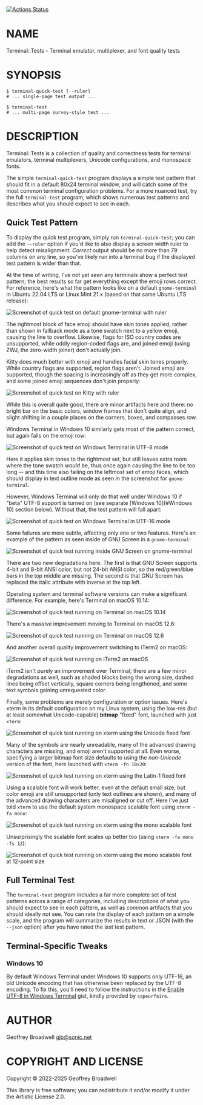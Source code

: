 [![Actions Status](https://github.com/japhb/Terminal-Tests/actions/workflows/test.yml/badge.svg)](https://github.com/japhb/Terminal-Tests/actions)

NAME
====

Terminal::Tests - Terminal emulator, multiplexer, and font quality tests

SYNOPSIS
========

```shell
$ terminal-quick-test [--ruler]
# ... single-page test output ...

$ terminal-test
# ... multi-page survey-style test ...
```

DESCRIPTION
===========

Terminal::Tests is a collection of quality and correctness tests for terminal emulators, terminal multiplexers, Unicode configurations, and monospace fonts.

The simple `terminal-quick-test` program displays a simple test pattern that should fit in a default 80x24 terminal window, and will catch some of the most common terminal configuration problems. For a more nuanced test, try the full `terminal-test` program, which shows numerous test patterns and describes what you should expect to see in each.

Quick Test Pattern
------------------

To display the quick test program, simply run `terminal-quick-test`; you can add the `--ruler` option if you'd like to also display a screen width ruler to help detect misalignment. *Correct* output should be no more than 79 columns on any line, so you've likely run into a terminal bug if the displayed test pattern is wider than that.

At the time of writing, I've not yet seen any terminals show a perfect test pattern; the best results so far get everything except the emoji rows correct. For reference, here's what the pattern looks like on a default `gnome-terminal` in Ubuntu 22.04 LTS or Linux Mint 21.x (based on that same Ubuntu LTS release):

![Screenshot of quick test on default gnome-terminal with ruler](docs/images/quick-test-gnome-terminal-ruler.png)

The rightmost block of face emoji should have skin tones applied, rather than shown in fallback mode as a tone swatch next to a yellow emoji, causing the line to overflow. Likewise, flags for ISO country codes are unsupported, while oddly region-coded flags are, and joined emoji (using ZWJ, the zero-width joiner) don't actually join.

Kitty does much better with emoji and handles facial skin tones properly. While country flags are supported, region flags aren't. Joined emoji are supported, though the spacing is increasingly off as they get more complex, and some joined emoji sequences don't join properly:

![Screenshot of quick test on Kitty with ruler](docs/images/quick-test-kitty-ruler.png)

While this is overall quite good, there are minor artifacts here and there: no bright bar on the basic colors, window frames that don't quite align, and slight shifting in a couple places on the corners, boxes, and compasses row.

Windows Terminal in Windows 10 similarly gets most of the pattern correct, but again fails on the emoji row:

![Screenshot of quick test on Windows Terminal in UTF-8 mode](docs/images/quick-test-windows-terminal-utf8.png)

Here it applies skin tones to the rightmost set, but still leaves extra room where the tone swatch *would* be, thus once again causing the line to be too long -- and this time also failing on the leftmost set of emoji faces, which should display in text outline mode as seen in the screenshot for `gnome-terminal`.

However, Windows Terminal will only do that well under Windows 10 if "beta" UTF-8 support is turned on (see separate [Windows 10](#Windows 10) section below). Without that, the test pattern will fall apart:

![Screenshot of quick test on Windows Terminal in UTF-16 mode](docs/images/quick-test-windows-terminal-default.png)

Some failures are more subtle, affecting only one or two features. Here's an example of the pattern as seen inside of GNU Screen in a `gnome-terminal`:

![Screenshot of quick test running inside GNU Screen on gnome-terminal](docs/images/quick-test-gnome-terminal-gnu-screen-ruler.png)

There are two new degradations here. The first is that GNU Screen supports 4-bit and 8-bit ANSI color, but not 24-bit ANSI color, so the red/green/blue bars in the top middle are missing. The second is that GNU Screen has replaced the italic attribute with inverse at the top left.

Operating system and terminal software versions can make a significant difference. For example, here's Terminal on macOS 10.14:

![Screenshot of quick test running on Terminal on macOS 10.14](docs/images/quick-test-macOS10.14-Terminal.png)

There's a massive improvement moving to Terminal on macOS 12.6:

![Screenshot of quick test running on Terminal on macOS 12.6](docs/images/quick-test-macOS12.6-Terminal.png)

And another overall quality improvement switching to iTerm2 on macOS:

![Screenshot of quick test running on iTerm2 on macOS](docs/images/quick-test-macOS-iterm2.png)

iTerm2 isn't purely an improvement over Terminal; there are a few minor degradations as well, such as shaded blocks being the wrong size, dashed lines being offset vertically, square corners being lengthened, and some text symbols gaining unrequested color.

Finally, some problems are merely configuration or option issues. Here's xterm in its default configuration on my Linux system, using the low-res (but at least somewhat Unicode-capable) **bitmap** "fixed" font, launched with just `xterm`:

![Screenshot of quick test running on xterm using the Unicode fixed font](docs/images/quick-test-xterm-fixed-unicode-ruler.png)

Many of the symbols are nearly unreadable, many of the advanced drawing characters are missing, and emoji aren't supported at all. Even worse, specifying a larger bitmap font size defaults to using the *non-Unicode* version of the font, here launched with `xterm -fn 10x20`:

![Screenshot of quick test running on xterm using the Latin-1 fixed font](docs/images/quick-test-xterm-fixed-latin1-ruler.png)

Using a scalable font will work better, even at the default small size, but color emoji are still unsupported (only text outlines are shown), and many of the advanced drawing characters are misaligned or cut off. Here I've just told `xterm` to use the default system monospace scalable font using `xterm -fa mono`:

![Screenshot of quick test running on xterm using the mono scalable font](docs/images/quick-test-xterm-mono-ruler.png)

Unsurprisingly the scalable font scales up better too (using `xterm -fa mono -fs 12`):

![Screenshot of quick test running on xterm using the mono scalable font at 12-point size](docs/images/quick-test-xterm-mono-12-ruler.png)

Full Terminal Test
------------------

The `terminal-test` program includes a far more complete set of test patterns across a range of categories, including descriptions of what you should expect to see in each pattern, as well as common artifacts that you should ideally *not* see. You can rate the display of each pattern on a simple scale, and the program will summarize the results in text or JSON (with the `--json` option) after you have rated the last test pattern.

Terminal-Specific Tweaks
------------------------

### Windows 10

By default Windows Terminal under Windows 10 supports only UTF-16, an old Unicode encoding that has otherwise been replaced by the UTF-8 encoding. To fix this, you'll need to follow the instructions in the [Enable UTF-8 in Windows Terminal](https://gist.github.com/sapeurfaire/91fe247cd9523971b8fab72d50df6c2a) gist, kindly provided by `sapeurfaire`.

AUTHOR
======

Geoffrey Broadwell <gjb@sonic.net>

COPYRIGHT AND LICENSE
=====================

Copyright © 2022-2025 Geoffrey Broadwell

This library is free software; you can redistribute it and/or modify it under the Artistic License 2.0.

